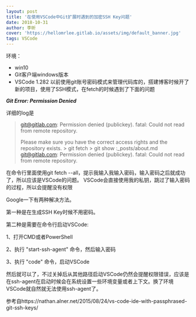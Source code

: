 ```yaml
---
layout: post
title: '在使用VSCode中Git扩展时遇到的加密SSH Key问题'
date: 2018-10-31
author: 李昕
cover: 'https://hellomrlee.gitlab.io/assets/img/default_banner.jpg'
tags: VSCode
---
```


环境：
- win10
- Git客户端windows版本
- VSCode 1.282
以前使用git账号密码模式来管理代码库的，搭建博客时候开了新的项目，使用了SSH模式，在fetch的时候遇到了下面的问题

***Git Error: Permission Denied***

详细的log是



>git@gitlab.com: Permission denied (publickey).
>fatal: Could not read from remote repository.
>
>Please make sure you have the correct access rights
>and the repository exists.
>\> git fetch
>\> git show :_posts/about.md
>git@gitlab.com: Permission denied (publickey).
>fatal: Could not read from remote repository.



在命令行里面使用git fetch --all，提示我输入我输入密码，输入密码之后就成功了，所以应该是VSCode的问题。
VSCode会直接使用我的私钥，跳过了输入密码的过程，所以会提醒没有权限


Google一下有两种解决方法。


第一种是在生成SSH Key时候不用密码。


第二种是需要在命令行启动VSCode:


1、打开CMD或者PowerShell

2、执行 "start-ssh-agent" 命令，然后输入密码

3、执行 "code" 命令，启动VSCode


然后就可以了，不过关掉后从其他路径启动VSCode仍然会提醒权限错误，应该是在ssh-agent在启动时候会在系统设置一些环境变量或者上下文。换了环境VSCode就自然就无法使用ssh-agent了。




参考自https://nathan.alner.net/2015/08/24/vs-code-ide-with-passphrased-git-ssh-keys/



